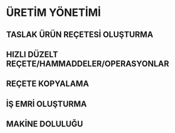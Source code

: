 # ÜRETİM YÖNETİMİ
## TASLAK ÜRÜN REÇETESİ OLUŞTURMA
## HIZLI DÜZELT REÇETE/HAMMADDELER/OPERASYONLAR
## REÇETE KOPYALAMA
## İŞ EMRİ OLUŞTURMA
## MAKİNE DOLULUĞU
